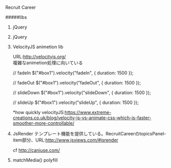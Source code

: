 Recruit Career 



#####libs
1. jQuery
2. jQuery
3. VelocityJS animetion lib

	
	URL:http://velocityjs.org/  
	複雑なanimetion処理に向いている
	
	// fadeIn
	$("#box1").velocity("fadeIn", { duration: 1500 });

	// fadeOut
	$("#box1").velocity("fadeOut", { duration: 1500 });
	
	// slideDown
	$("#box1").velocity("slideDown", { duration: 1500 });
	
	// slideUp
	$("#box1").velocity("slideUp", { duration: 1500 });
	
	*how quickly velocityJS:https://www.extreme-creations.co.uk/blog/velocity-js-vs-animate-css-which-is-faster-smoother-more-controllable/
	
4. JsRender
	テンプレート機能を提供している。RecruitCareerのtopicsPanel-item部分、URL:http://www.jsviews.com/#jsrender
	
	<script>
	$(function () {
  	var data = {
    	name: 'Jack'
  	};
  	var html = $('#theTmpl').render(data);
  	$('#result').append(html);
	}); 
	</script>
	
	cf http://caniuse.com/
5. matchMedia() polyfill